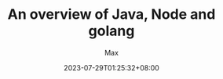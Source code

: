 ---
title: "An overview of Java, Node and golang"
date: 2023-07-29T01:25:32+08:00
draft: false
tags: ["node.js", "golang", "java"]
categories: ["Technology Overview"]
description: "This post is to compare Java, Node and golang, in a sense of concurrency, and the usage."
author: "Max"
keywords: ["Tech Stack Overview", "Java", "Node.js", "golang", "Concurrency model"]
featured: 
  flag: true
  weight: 1
draft: true
---